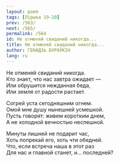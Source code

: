```yaml
---
layout: poem
tags: [Лірыка 19-20]
prev: /563/
next: /565/
permalink: /564
id: Не отменяй свиданий никогда...
title: Не отменяй свиданий никогда...
author: ГЕНАДЗЬ БУРАЎКІН
lang: ru
---
```



Не отменяй свиданий никогда.  
Кто знает, что нас завтра ожидает —  
Или обрушится нежданная беда,  
Или земля от радости растает.  

Согрей уста сегодняшним огнем.  
Омой мне душу нынешней усмешкой.  
Пусть говорят: живем коротким днем,  
А не холодной вечностью неспешной.  

Минуты лишней не подарит час,  
Хоть попрекай его, хоть чти обедней.  
Что, если встреча наша в этот раз  
Для нас и главной станет, и... последней?  
